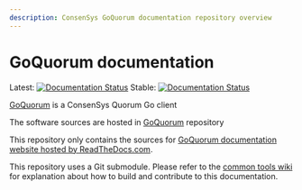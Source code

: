 ```yaml
---
description: ConsenSys GoQuorum documentation repository overview
---
```


# GoQuorum documentation

Latest: [![Documentation Status](https://readthedocs.com/projects/pegasys-docgoquorum/badge/?version=latest)](https://docs.goquorum.consensys.net/en/latest/?badge=latest)
Stable: [![Documentation Status](https://readthedocs.com/projects/pegasys-docgoquorum/badge/?version=stable)](https://docs.goquorum.consensys.net/en/stable/?badge=stable)

[GoQuorum] is a ConsenSys Quorum Go client

The software sources are hosted in [GoQuorum] repository

This repository only contains the sources for [GoQuorum documentation website hosted by ReadTheDocs.com].

This repository uses a Git submodule. Please refer to the [common tools wiki] for explanation about
how to build and contribute to this documentation.

[GoQuorum]: https://github.com/ConsenSys/quorum
[common tools wiki]: https://github.com/Consensys/doc.common/wiki
[GoQuorum documentation website hosted by ReadTheDocs.com]: https://docs.goquorum.consensys.net/
